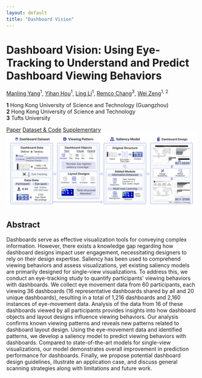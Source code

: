 ```yaml
---
layout: default
title: "Dashboard Vision"
---
```


<div class="title-section">
  <h1>Dashboard Vision: Using Eye-Tracking to Understand and Predict Dashboard Viewing Behaviors</h1>
  
  <div class="paper-meta">
    <p>
      <a href="mailto:myang838@connect.hkust-gz.edu.cn">Manling Yang</a><sup>1</sup>, 
      <a href="mailto:yhou073@connect.hkust-gz.edu.cn">Yihan Hou</a><sup>1</sup>, 
      <a href="mailto:lli297@connect.hkust-gz.edu.cn">Ling Li</a><sup>1</sup>, 
      <a href="mailto:remco.chang@tufts.edu">Remco Chang</a><sup>3</sup>, 
      <a href="mailto:weizeng@hkust-gz.edu.cn">Wei Zeng</a><sup>1, 2</sup>
    </p>
    <p>
      <strong>1</strong> Hong Kong University of Science and Technology (Guangzhou) <br>
      <strong>2</strong> Hong Kong University of Science and Technology <br>
      <strong>3</strong> Tufts University
    </p>
  </div>

  <div class="nav-buttons">
    <a href="https://manlingyang123.github.io/Dashboard-Vision/" class="nav-button">Paper</a>
    <a href="https://osf.io/eyvda/" class="nav-button">Dataset & Code</a>
    <a href="assets/files/Supplemental Material.pdf" class="nav-button" download>Supplementary</a>
  </div>
</div>

<div class="pipeline-image">
  <img src="pipeline.png" alt="Research Pipeline">
</div>

## Abstract

Dashboards serve as effective visualization tools for conveying complex information. However, there exists a knowledge gap regarding how dashboard designs impact user engagement, necessitating designers to rely on their design expertise. Saliency has been used to comprehend viewing behaviors and assess visualizations, yet existing saliency models are primarily designed for single-view visualizations. To address this, we conduct an eye-tracking study to quantify participants' viewing behaviors with dashboards. We collect eye movement data from 60 participants, each viewing 36 dashboards (16 representative dashboards shared by all and 20 unique dashboards), resulting in a total of 1,216 dashboards and 2,160 instances of eye-movement data. Analysis of the data from 16 of these dashboards viewed by all participants provides insights into how dashboard objects and layout designs influence viewing behaviors. Our analysis confirms known viewing patterns and reveals new patterns related to dashboard layout design. Using the eye-movement data and identified patterns, we develop a saliency model to predict viewing behaviors with dashboards. Compared to state-of-the-art models for single-view visualizations, our model demonstrates overall improvement in prediction performance for dashboards. Finally, we propose potential dashboard design guidelines, illustrate an application case, and discuss general scanning strategies along with limitations and future work.
